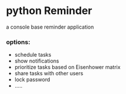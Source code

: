 # python Reminder
a console base reminder application
### options:
* schedule tasks
* show notifications
* prioritize tasks based on Eisenhower matrix
* share tasks with other users
* lock password
* .....
